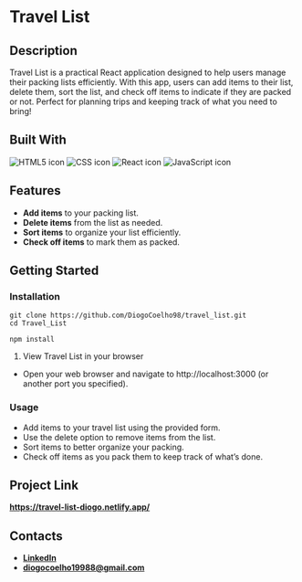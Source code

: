 # Travel List

## Description
Travel List is a practical React application designed to help users manage their packing lists efficiently. With this app, users can add items to their list, delete them, sort the list, and check off items to indicate if they are packed or not. Perfect for planning trips and keeping track of what you need to bring!

## Built With
<img src="https://img.shields.io/badge/HTML5-E34F26?style=for-the-badge&logo=html5&logoColor=white" alt="HTML5 icon" />
<img src="https://img.shields.io/badge/CSS-1572B6?style=for-the-badge&logo=css3&logoColor=white" alt="CSS icon" />
<img src="https://img.shields.io/badge/React-61DAFB?style=for-the-badge&logo=react&logoColor=white" alt="React icon" />
<img src="https://img.shields.io/badge/JavaScript-F7DF1E?style=for-the-badge&logo=javascript&logoColor=black" alt="JavaScript icon" />

## Features
- **Add items** to your packing list.
- **Delete items** from the list as needed.
- **Sort items** to organize your list efficiently.
- **Check off items** to mark them as packed.

## Getting Started
### Installation
```
git clone https://github.com/DiogoCoelho98/travel_list.git
cd Travel_List
```
```
npm install
```
1. View Travel List in your browser
- Open your web browser and navigate to http://localhost:3000 (or another port you specified).

### Usage
- Add items to your travel list using the provided form.
- Use the delete option to remove items from the list.
- Sort items to better organize your packing.
- Check off items as you pack them to keep track of what’s done.

## Project Link
**https://travel-list-diogo.netlify.app/**

## Contacts
- **[LinkedIn](https://www.linkedin.com/in/diogo-borges-coelho/)**
- **diogocoelho19988@gmail.com**

